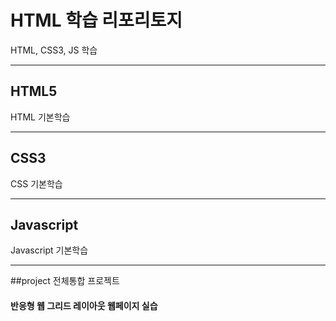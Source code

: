 # HTML 학습 리포리토지
HTML, CSS3, JS 학습

---------------------------------

## HTML5
HTML 기본학습

------------------------------------------

## CSS3
CSS 기본학습

------------------------------------------

## Javascript
Javascript 기본학습

---------------------------------------------
##project
전체통합 프로젝트

#### 반응형 웹 그리드 레이아웃 웹페이지 실습
